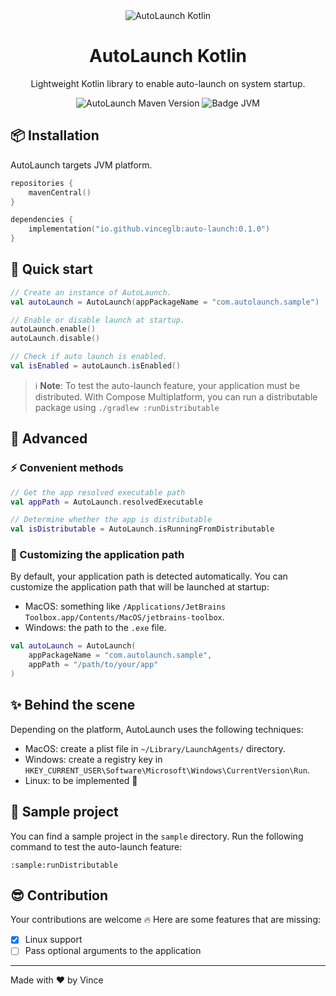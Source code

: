 <div align="center">
  <img src="https://github.com/vinceglb/AutoLaunch/assets/24540801/4bb241fb-7a23-47bb-99fa-cbc937ef9966" alt="AutoLaunch Kotlin" />

  <br>
  
  <h1>AutoLaunch Kotlin</h1>
  <p>Lightweight Kotlin library to enable auto-launch on system startup.</p>

  <div>
    <img src="https://img.shields.io/maven-central/v/io.github.vinceglb/auto-launch" alt="AutoLaunch Maven Version" />
    <img src="https://img.shields.io/badge/Platform-JVM-red.svg?logo=openjdk" alt="Badge JVM" />
  </div>
</div>

## 📦 Installation

AutoLaunch targets JVM platform.

```kotlin
repositories {
    mavenCentral()
}

dependencies {
    implementation("io.github.vinceglb:auto-launch:0.1.0")
}
```

## 🚀 Quick start

```kotlin
// Create an instance of AutoLaunch.
val autoLaunch = AutoLaunch(appPackageName = "com.autolaunch.sample")

// Enable or disable launch at startup.
autoLaunch.enable()
autoLaunch.disable()

// Check if auto launch is enabled.
val isEnabled = autoLaunch.isEnabled()
```

> ℹ️ **Note**: To test the auto-launch feature, your application must be distributed. With Compose Multiplatform, you can run a distributable package using `./gradlew :runDistributable`

## 📖 Advanced

### ⚡️ Convenient methods

```kotlin
// Get the app resolved executable path
val appPath = AutoLaunch.resolvedExecutable

// Determine whether the app is distributable
val isDistributable = AutoLaunch.isRunningFromDistributable
```

### 🔧 Customizing the application path

By default, your application path is detected automatically. You can customize the application path that will be launched at startup:
- MacOS: something like `/Applications/JetBrains Toolbox.app/Contents/MacOS/jetbrains-toolbox`.
- Windows: the path to the `.exe` file.

```kotlin
val autoLaunch = AutoLaunch(
    appPackageName = "com.autolaunch.sample",
    appPath = "/path/to/your/app"
)
```

## ✨ Behind the scene

Depending on the platform, AutoLaunch uses the following techniques:

- MacOS: create a plist file in `~/Library/LaunchAgents/` directory.
- Windows: create a registry key in `HKEY_CURRENT_USER\Software\Microsoft\Windows\CurrentVersion\Run`.
- Linux: to be implemented 🚧

## 🌱 Sample project

You can find a sample project in the `sample` directory. Run the following command to test the auto-launch feature:

```shell
:sample:runDistributable
``` 

## 😎 Contribution

Your contributions are welcome 🔥 Here are some features that are missing:

- [x] Linux support
- [ ] Pass optional arguments to the application

---

Made with ❤️ by Vince
